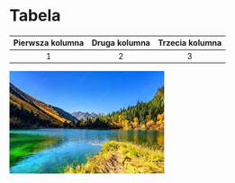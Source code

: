 # Tabela 
|Pierwsza kolumna|Druga kolumna|Trzecia kolumna| 
|:--------------:|:-----------:|:-------------:| 
|1|2|3|  
 
![git.jpg](git.jpg)


